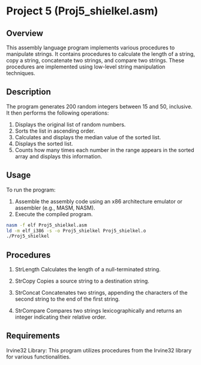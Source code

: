 # Project 5 (Proj5_shielkel.asm)

## Overview

This assembly language program implements various procedures to manipulate strings. It contains procedures to calculate the length of a string, copy a string, concatenate two strings, and compare two strings. These procedures are implemented using low-level string manipulation techniques.

## Description

The program generates 200 random integers between 15 and 50, inclusive. It then performs the following operations:

1. Displays the original list of random numbers.
2. Sorts the list in ascending order.
3. Calculates and displays the median value of the sorted list.
4. Displays the sorted list.
5. Counts how many times each number in the range appears in the sorted array and displays this information.

## Usage

To run the program:

1. Assemble the assembly code using an x86 architecture emulator or assembler (e.g., MASM, NASM).
2. Execute the compiled program.

```bash
nasm -f elf Proj5_shielkel.asm
ld -m elf_i386 -s -o Proj5_shielkel Proj5_shielkel.o
./Proj5_shielkel
```

## Procedures

1. StrLength
Calculates the length of a null-terminated string.

2. StrCopy
Copies a source string to a destination string.

3. StrConcat
Concatenates two strings, appending the characters of the second string to the end of the first string.

4. StrCompare
Compares two strings lexicographically and returns an integer indicating their relative order.

## Requirements
Irvine32 Library: This program utilizes procedures from the Irvine32 library for various functionalities.

